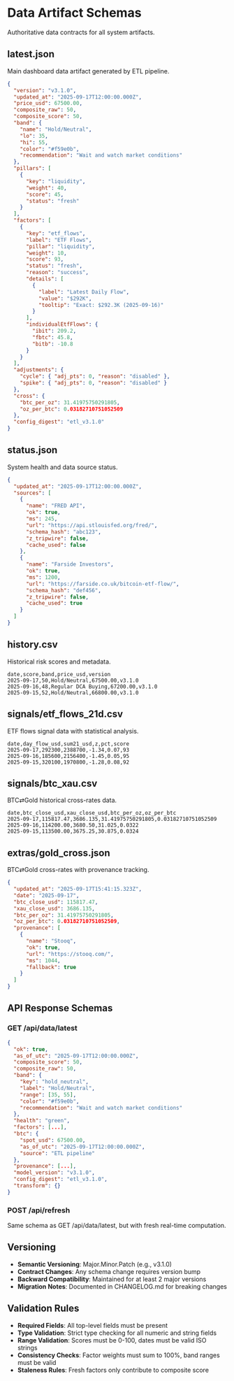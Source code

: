 # Data Artifact Schemas

Authoritative data contracts for all system artifacts.

## latest.json

Main dashboard data artifact generated by ETL pipeline.

```json
{
  "version": "v3.1.0",
  "updated_at": "2025-09-17T12:00:00.000Z",
  "price_usd": 67500.00,
  "composite_raw": 50,
  "composite_score": 50,
  "band": {
    "name": "Hold/Neutral",
    "lo": 35,
    "hi": 55,
    "color": "#f59e0b",
    "recommendation": "Wait and watch market conditions"
  },
  "pillars": [
    {
      "key": "liquidity",
      "weight": 40,
      "score": 45,
      "status": "fresh"
    }
  ],
  "factors": [
    {
      "key": "etf_flows",
      "label": "ETF Flows",
      "pillar": "liquidity",
      "weight": 10,
      "score": 93,
      "status": "fresh",
      "reason": "success",
      "details": [
        {
          "label": "Latest Daily Flow",
          "value": "$292K",
          "tooltip": "Exact: $292.3K (2025-09-16)"
        }
      ],
      "individualEtfFlows": {
        "ibit": 209.2,
        "fbtc": 45.8,
        "bitb": -10.8
      }
    }
  ],
  "adjustments": {
    "cycle": { "adj_pts": 0, "reason": "disabled" },
    "spike": { "adj_pts": 0, "reason": "disabled" }
  },
  "cross": {
    "btc_per_oz": 31.41975750291805,
    "oz_per_btc": 0.03182710751052509
  },
  "config_digest": "etl_v3.1.0"
}
```

## status.json

System health and data source status.

```json
{
  "updated_at": "2025-09-17T12:00:00.000Z",
  "sources": [
    {
      "name": "FRED API",
      "ok": true,
      "ms": 245,
      "url": "https://api.stlouisfed.org/fred/",
      "schema_hash": "abc123",
      "z_tripwire": false,
      "cache_used": false
    },
    {
      "name": "Farside Investors",
      "ok": true,
      "ms": 1200,
      "url": "https://farside.co.uk/bitcoin-etf-flow/",
      "schema_hash": "def456",
      "z_tripwire": false,
      "cache_used": true
    }
  ]
}
```

## history.csv

Historical risk scores and metadata.

```csv
date,score,band,price_usd,version
2025-09-17,50,Hold/Neutral,67500.00,v3.1.0
2025-09-16,48,Regular DCA Buying,67200.00,v3.1.0
2025-09-15,52,Hold/Neutral,66800.00,v3.1.0
```

## signals/etf_flows_21d.csv

ETF flows signal data with statistical analysis.

```csv
date,day_flow_usd,sum21_usd,z,pct,score
2025-09-17,292300,2388700,-1.34,0.07,93
2025-09-16,185600,2156400,-1.45,0.05,95
2025-09-15,320100,1970800,-1.28,0.08,92
```

## signals/btc_xau.csv

BTC⇄Gold historical cross-rates data.

```csv
date,btc_close_usd,xau_close_usd,btc_per_oz,oz_per_btc
2025-09-17,115817.47,3686.135,31.41975750291805,0.03182710751052509
2025-09-16,114200.00,3680.50,31.025,0.0322
2025-09-15,113500.00,3675.25,30.875,0.0324
```

## extras/gold_cross.json

BTC⇄Gold cross-rates with provenance tracking.

```json
{
  "updated_at": "2025-09-17T15:41:15.323Z",
  "date": "2025-09-17",
  "btc_close_usd": 115817.47,
  "xau_close_usd": 3686.135,
  "btc_per_oz": 31.41975750291805,
  "oz_per_btc": 0.03182710751052509,
  "provenance": [
    {
      "name": "Stooq",
      "ok": true,
      "url": "https://stooq.com/",
      "ms": 1044,
      "fallback": true
    }
  ]
}
```

## API Response Schemas

### GET /api/data/latest

```json
{
  "ok": true,
  "as_of_utc": "2025-09-17T12:00:00.000Z",
  "composite_score": 50,
  "composite_raw": 50,
  "band": {
    "key": "hold_neutral",
    "label": "Hold/Neutral",
    "range": [35, 55],
    "color": "#f59e0b",
    "recommendation": "Wait and watch market conditions"
  },
  "health": "green",
  "factors": [...],
  "btc": {
    "spot_usd": 67500.00,
    "as_of_utc": "2025-09-17T12:00:00.000Z",
    "source": "ETL pipeline"
  },
  "provenance": [...],
  "model_version": "v3.1.0",
  "config_digest": "etl_v3.1.0",
  "transform": {}
}
```

### POST /api/refresh

Same schema as GET /api/data/latest, but with fresh real-time computation.

## Versioning

- **Semantic Versioning**: Major.Minor.Patch (e.g., v3.1.0)
- **Contract Changes**: Any schema change requires version bump
- **Backward Compatibility**: Maintained for at least 2 major versions
- **Migration Notes**: Documented in CHANGELOG.md for breaking changes

## Validation Rules

- **Required Fields**: All top-level fields must be present
- **Type Validation**: Strict type checking for all numeric and string fields
- **Range Validation**: Scores must be 0-100, dates must be valid ISO strings
- **Consistency Checks**: Factor weights must sum to 100%, band ranges must be valid
- **Staleness Rules**: Fresh factors only contribute to composite score
